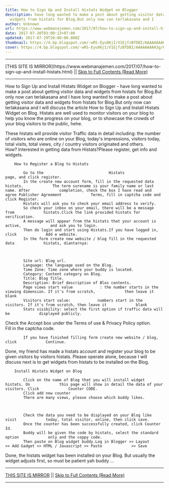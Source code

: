 ```yaml
---
title: How to Sign Up and Install Histats Widget on Blogger
description: have long wanted to make a post about getting visitor data and
  widgets from histats for Blog.But only now can terlakasana and I
author: Unknown
url: https://www.webmanajemen.com/2017/07/how-to-sign-up-and-install-histats.html
date: 2017-07-30T03:00:13+07:00
updated: 2017-07-29T20:00:00.000Z
thumbnail: https://4.bp.blogspot.com/-wRS-Eyu86jI/V1EjfzBfDBI/AAAAAAAAH3g/6KiOnExqzUE_FGzf2zLefBXrt78IWbJ1gCLcB/s320/histats.jpg
cover: https://4.bp.blogspot.com/-wRS-Eyu86jI/V1EjfzBfDBI/AAAAAAAAH3g/6KiOnExqzUE_FGzf2zLefBXrt78IWbJ1gCLcB/s320/histats.jpg
---
```


<hr/> [THIS SITE IS MIRROR](https://www.webmanajemen.com/2017/07/how-to-sign-up-and-install-histats.html) || <a href="https://www.webmanajemen.com/2017/07/how-to-sign-up-and-install-histats.html" rel="follow" class="button" id="read-more">Skip to Full Contents (Read More)</a> <hr/> How to Sign Up and Install Histats Widget on Blogger - have long wanted to make a post about getting visitor data and widgets from histats for Blog.But only now can terlakasana and I have long wanted to make a post about getting visitor data and widgets         from histats for Blog.But only now can terlakasana and I will discuss         the article How to Sign Up and Install Histats Widget on Blog. Histats         are well used to monitor visitors on your blog to help you know the         progress on your blog, or to showcase the crowds of your blog visitors         to the public, hehe.         

                                    
These histats will provide visitor Traffic data in detail including:         the number of visitors who are online on your Blog, today's         impressions, visitors today, total visits, total views, city / country         visitors originated and others.         
How? Interested in getting data from Histats?Please register, get info         and widgets.         



        How to Register a Blog to Histats     

            Go to the                             Histats                         page, and click register.         
            In the create new account form, fill in the requested data histats.             The term surename is your family name or last name. After             completion, check the box I have read and agree Publisher Agreement             Terms, fill in captcha code and click Register.         
            Histats will ask you to check your email address to verify.         
            So check your inbox on your email, there will be a message from             histats.Click the link provided histats for verification.         
            A message will appear from the histats that your account is active,             and ask you to login.         
            Then do login and start using Histats.If you have logged in, click             Add e website.         
            In the form create new website / blog fill in the requested data             histats, diantarnya:         

    

            Site url: Blog url.         
            Language: the language used on the Blog.         
            Time Zone: Time zone where your buddy is located.         
            Category: Content category on Blog.         
            Title: Blog Title.         
            Description: Brief description of Blos contents.         
            Page views start value            : the number starts in the viewing dimension. If it's from scratch,             then leave it blank         
            Visitors start value:            numbers start in the visitors. If it's from scratch, then leave it             blank         
            Stats visibility: select the first option if traffic data will be             displayed publicly.         
Check the Accept box under the            Terms of use & Privacy Policy option.        
            Fill in the captcha code.         

    

            If you have finished filling form create new website / blog, click             Continue.         
Done, my friend has made a histats account and register your blog to be     given visitors by visitors histats. Please operate alone, because I will     discuss next is to get widgets from histats to be installed on the Blog.     

        Install Histats Widget on Blog     

            Click on the name of Blog that you will install widget histats. On             this page will show in detail the data of your visitors. Click             Counter CODE.         
            Click add new counter         
            There are many views, please choose which buddy likes.         

                        

            Check the data you need to be displayed on your Blog like visit             today, total visitor, online, then click save.         
            Once the counter has been successfully created, click Counter Id.         
            Buddy will be given the code by histats, select the standard option             only and the coppy code.         
            Then paste on Blog widget buddy.Log in Blogger >> Layout             >> Add Gadget >> HTML / Javascript >> Paste             >> Save         
Done, the histats widget has been installed on your Blog. But usually the     widget adjusts first, so must be patient yah buddy ... <hr/> [THIS SITE IS MIRROR](https://www.webmanajemen.com/2017/07/how-to-sign-up-and-install-histats.html) || <a href="https://www.webmanajemen.com/2017/07/how-to-sign-up-and-install-histats.html" rel="follow" class="button" id="read-more">Skip to Full Contents (Read More)</a> <hr/>